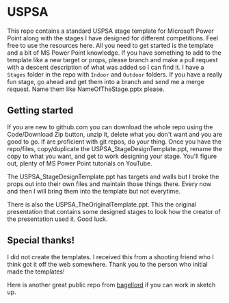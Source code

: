 # USPSA
This repo contains a standard USPSA stage template for Microsoft Power Point along with the stages I have designed for different competitions. Feel free to use the resources here. All you need to get started is the template and a bit of MS Power Point knowledge. If you have something to add to the template like a new target or props, please branch and make a pull request with a descent description of what was added so I can find it. I have a `Stages` folder in the repo with `Indoor` and `Outdoor` folders. If you have a really fun stage, go ahead and get them into a branch and send me a merge request. Name them like NameOfTheStage.pptx please.

## Getting started
If you are new to github.com you can download the whole repo using the Code/Download Zip button, unzip it, delete what you don't want and you are good to go. If are proficient with git repos, do your thing. Once you have the repo/files, copy/duplicate the USPSA_StageDesignTemplate.ppt, rename the copy to what you want, and get to work designing your stage. You'll figure out, plenty of MS Power Point tutorials on YouTube.

The USPSA_StageDesignTemplate.ppt has targets and walls but I broke the props out into their own files and maintain those things there. Every now and then I will bring them into the template but not everytime. 

There is also the USPSA_TheOriginalTemplate.ppt. This the original presentation that contains some designed stages to look how the creator of the presentation used it. Good luck.

## Special thanks!
I did not create the templates. I received this from a shooting friend who I think got it off the web somewhere. Thank you to the person who initial made the templates! 

Here is another great public repo from [bagellord](https://github.com/bagellord/USPSA-Stages) if you can work in sketch up.
